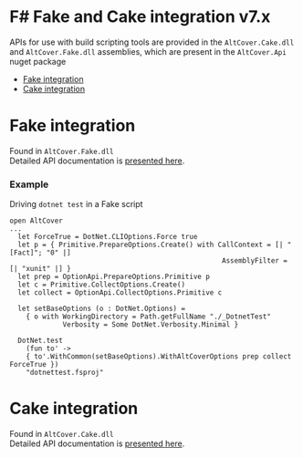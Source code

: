 # F# Fake and Cake integration v7.x

APIs for use with build scripting tools are provided in the `AltCover.Cake.dll` and `AltCover.Fake.dll` assemblies, which are present in the `AltCover.Api` nuget package

* [Fake integration](#fake-integration)
* [Cake integration](#cake-integration)

# Fake integration 
Found in `AltCover.Fake.dll`  
Detailed API documentation is [presented here](AltCover.Fake/Fake-fsapidoc).

### Example
Driving `dotnet test` in a Fake script
```
open AltCover
...
  let ForceTrue = DotNet.CLIOptions.Force true  
  let p = { Primitive.PrepareOptions.Create() with CallContext = [| "[Fact]"; "0" |]
                                                    AssemblyFilter = [| "xunit" |] }
  let prep = OptionApi.PrepareOptions.Primitive p
  let c = Primitive.CollectOptions.Create()
  let collect = OptionApi.CollectOptions.Primitive c

  let setBaseOptions (o : DotNet.Options) =
    { o with WorkingDirectory = Path.getFullName "./_DotnetTest"
             Verbosity = Some DotNet.Verbosity.Minimal }

  DotNet.test
    (fun to' ->
    { to'.WithCommon(setBaseOptions).WithAltCoverOptions prep collect ForceTrue })
    "dotnettest.fsproj"
```

# Cake integration 

Found in `AltCover.Cake.dll`  
Detailed API documentation is [presented here](AltCover.Cake/AltCover.Cake-apidoc).